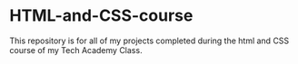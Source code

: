 # HTML-and-CSS-course

This repository is for all of my projects completed during the html and CSS course of my Tech Academy Class.
